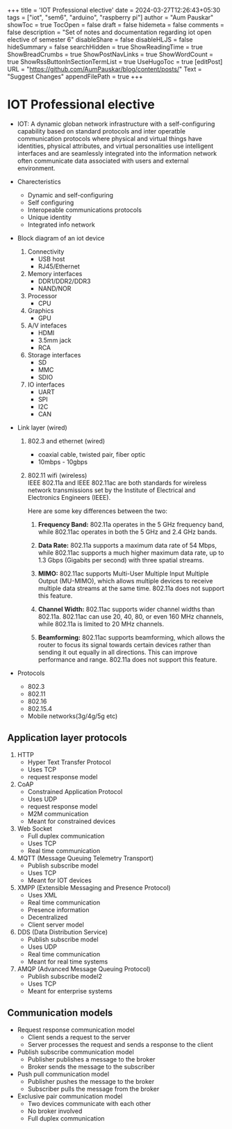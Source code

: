 +++
title = 'IOT Professional elective'
date = 2024-03-27T12:26:43+05:30
tags = ["iot", "sem6", "arduino", "raspberry pi"]
author = "Aum Pauskar"
showToc = true
TocOpen = false
draft = false
hidemeta = false
comments = false
description = "Set of notes and documentation regarding iot open elective of semester 6"
disableShare = false
disableHLJS = false
hideSummary = false
searchHidden = true
ShowReadingTime = true
ShowBreadCrumbs = true
ShowPostNavLinks = true
ShowWordCount = true
ShowRssButtonInSectionTermList = true
UseHugoToc = true
[editPost]
    URL = "https://github.com/AumPauskar/blog/content/posts/"
    Text = "Suggest Changes"
    appendFilePath = true
+++

# IOT Professional elective 

- IOT: A dynamic globan network infrastructure with a self-configuring capability based on standard protocols and inter operatble communication protocols where physical and virtual things have identities, physical attributes, and virtual personalities use intelligent interfaces and are seamlessly integrated into the information network often communicate data associated with users and external environment.

- Charecteristics
    - Dynamic and self-configuring
    - Self configuring
    - Interopeable communications protocols
    - Unique identity
    - Integrated info network

- Block diagram of an iot device
    1. Connectivity
        - USB host
        - RJ45/Ethernet
    2. Memory interfaces
        - DDR1/DDR2/DDR3
        - NAND/NOR
    3. Processor
        - CPU
    4. Graphics
        - GPU
    5. A/V intefaces
        - HDMI
        - 3.5mm jack
        - RCA
    6. Storage interfaces
        - SD
        - MMC
        - SDIO
    7. IO interfaces
        - UART
        - SPI
        - I2C
        - CAN

- Link layer (wired)
    1. 802.3 and ethernet (wired)
        - coaxial cable, twisted pair, fiber optic
        - 10mbps - 10gbps

    2. 802.11 wifi (wireless) \
        IEEE 802.11a and IEEE 802.11ac are both standards for wireless network transmissions set by the Institute of Electrical and Electronics Engineers (IEEE).

        Here are some key differences between the two:

        1. **Frequency Band:** 802.11a operates in the 5 GHz frequency band, while 802.11ac operates in both the 5 GHz and 2.4 GHz bands.

        2. **Data Rate:** 802.11a supports a maximum data rate of 54 Mbps, while 802.11ac supports a much higher maximum data rate, up to 1.3 Gbps (Gigabits per second) with three spatial streams.

        3. **MIMO:** 802.11ac supports Multi-User Multiple Input Multiple Output (MU-MIMO), which allows multiple devices to receive multiple data streams at the same time. 802.11a does not support this feature.

        4. **Channel Width:** 802.11ac supports wider channel widths than 802.11a. 802.11ac can use 20, 40, 80, or even 160 MHz channels, while 802.11a is limited to 20 MHz channels.

        5. **Beamforming:** 802.11ac supports beamforming, which allows the router to focus its signal towards certain devices rather than sending it out equally in all directions. This can improve performance and range. 802.11a does not support this feature.

- Protocols
    - 802.3
    - 802.11
    - 802.16
    - 802.15.4
    - Mobile networks(3g/4g/5g etc)

## Application layer protocols
1. HTTP
    - Hyper Text Transfer Protocol
    - Uses TCP
    - request response model
2.  CoAP
    - Constrained Application Protocol
    - Uses UDP
    - request response model
    - M2M communication
    - Meant for constrained devices
3. Web Socket
    - Full duplex communication
    - Uses TCP
    - Real time communication
4. MQTT (Message Queuing Telemetry Transport)
    - Publish subscribe model
    - Uses TCP
    - Meant for IOT devices
5. XMPP (Extensible Messaging and Presence Protocol)
    - Uses XML
    - Real time communication
    - Presence information
    - Decentralized
    - Client server model
6. DDS (Data Distribution Service)
    - Publish subscribe model
    - Uses UDP
    - Real time communication
    - Meant for real time systems
7. AMQP (Advanced Message Queuing Protocol)
    - Publish subscribe model2
    - Uses TCP
    - Meant for enterprise systems

## Communication models
* Request response communication model
    - Client sends a request to the server
    - Server processes the request and sends a response to the client
* Publish subscribe communication model
    - Publisher publishes a message to the broker
    - Broker sends the message to the subscriber
* Push pull communication model
    - Publisher pushes the message to the broker
    - Subscriber pulls the message from the broker
* Exclusive pair communication model
    - Two devices communicate with each other
    - No broker involved
    - Full duplex communication